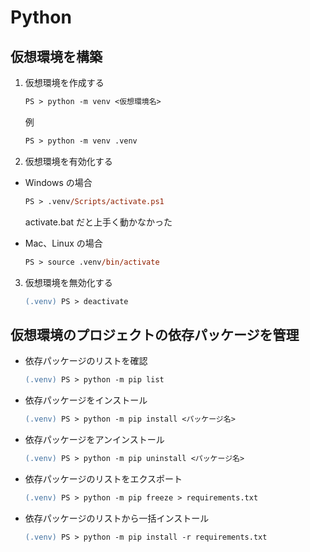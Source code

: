# Python

## 仮想環境を構築

1. 仮想環境を作成する
    ```ps
    PS > python -m venv <仮想環境名>
    ```

    例
    ```ps
    PS > python -m venv .venv
    ```

2. 仮想環境を有効化する
- Windows の場合
    ```ps
    PS > .venv/Scripts/activate.ps1
    ```
    activate.bat だと上手く動かなかった

- Mac、Linux の場合
    ```ps
    PS > source .venv/bin/activate
    ```

3. 仮想環境を無効化する
    ```ps
    (.venv) PS > deactivate
    ```

## 仮想環境のプロジェクトの依存パッケージを管理

- 依存パッケージのリストを確認
    ```ps
    (.venv) PS > python -m pip list
    ```

- 依存パッケージをインストール
    ```ps
    (.venv) PS > python -m pip install <パッケージ名>
    ```

- 依存パッケージをアンインストール
    ```ps
    (.venv) PS > python -m pip uninstall <パッケージ名>
    ```

- 依存パッケージのリストをエクスポート
    ```ps
    (.venv) PS > python -m pip freeze > requirements.txt
    ```

- 依存パッケージのリストから一括インストール
    ```ps
    (.venv) PS > python -m pip install -r requirements.txt
    ```